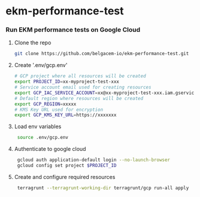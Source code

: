 # ekm-performance-test



### Run EKM performance tests on Google Cloud
1. Clone the repo
   ```sh
   git clone https://github.com/belgacem-io/ekm-performance-test.git
   ```

2. Create '.env/gcp.env'
   ```sh
   # GCP project where all resources will be created
   export PROJECT_ID=xx-myproject-test-xxx
   # Service account email used for creating resources                           
   export GCP_IAC_SERVICE_ACCOUNT=xx@xx-myproject-test-xxx.iam.gserviceaccount.com        
   # Default region where resources will be created
   export GCP_REGION=xxxxx
   # KMS Key URL used for encryption                         
   export GCP_KMS_KEY_URL=https://xxxxxxx                       
   ```

3. Load env variables
   ```sh
    source .env/gcp.env                     
   ```

4. Authenticate to google cloud
   ```sh
    gcloud auth application-default login --no-launch-browser
    gcloud config set project $PROJECT_ID
   ```

5. Create and configure required resources
   ```sh
    terragrunt --terragrunt-working-dir terragrunt/gcp run-all apply
   ```
   